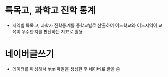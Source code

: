 # 특목고, 과학고 진학 통계
- 지역별 특목고, 과학가 진학통계를 중학교별로 산출하여 어느학교와 어느지역이 교육이 우수한지를 판단하는 지표로 활용

# 네이버글쓰기
- 데이터를 파싱해서 html파일을 생성한 후 네이버로 글을 씀

